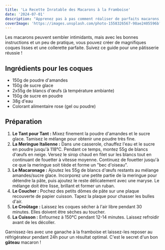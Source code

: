 ```yaml
---
title: 'La Recette Inratable des Macarons à la Framboise'
date: '2024-07-01'
description: "Apprenez pas à pas comment réaliser de parfaits macarons, dignes d'une grande pâtisserie. Une spécialité à maîtriser pour épater vos invités."
coverImage: 'https://images.unsplash.com/photo-1558326567-98ae2405596b?q=80&w=1964&auto=format&fit=crop'
---
```


Les macarons peuvent sembler intimidants, mais avec les bonnes instructions et un peu de pratique, vous pouvez créer de magnifiques coques lisses et une collerette parfaite. Suivez ce guide pour une pâtisserie réussie !

## Ingrédients pour les coques

- 150g de poudre d'amandes
- 150g de sucre glace
- 2x55g de blancs d'œufs (à température ambiante)
- 150g de sucre en poudre
- 38g d'eau
- Colorant alimentaire rose (gel ou poudre)

## Préparation

1.  **Le Tant pour Tant :** Mixez finement la poudre d'amandes et le sucre glace. Tamisez le mélange pour obtenir une poudre très fine.
2.  **La Meringue Italienne :** Dans une casserole, chauffez l'eau et le sucre en poudre jusqu'à 118°C. Pendant ce temps, montez 55g de blancs d'œufs en neige. Versez le sirop chaud en filet sur les blancs tout en continuant de fouetter à vitesse moyenne. Continuez de fouetter jusqu'à ce que la meringue soit tiède et forme un "bec d'oiseau".
3.  **Le Macaronage :** Ajoutez les 55g de blancs d'œufs restants au mélange amandes/sucre glace. Incorporez une petite partie de la meringue pour détendre la pâte, puis ajoutez le reste délicatement avec une maryse. Le mélange doit être lisse, brillant et former un ruban.
4.  **Le Coucher :** Pochez des petits dômes de pâte sur une plaque recouverte de papier cuisson. Tapez la plaque pour chasser les bulles d'air.
5.  **Le Croûtage :** Laissez les coques sécher à l'air libre pendant 30 minutes. Elles doivent être sèches au toucher.
6.  **La Cuisson :** Enfournez à 150°C pendant 12-14 minutes. Laissez refroidir avant de les décoller.

Garnissez-les avec une ganache à la framboise et laissez-les reposer au réfrigérateur pendant 24h pour un résultat optimal. C'est le secret d'un bon **gâteau** macaron !
